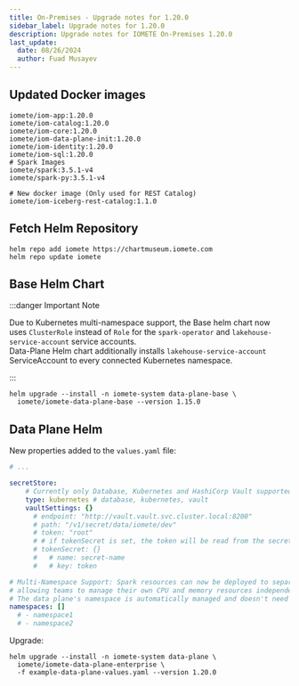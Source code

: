 ```yaml
---
title: On-Premises - Upgrade notes for 1.20.0
sidebar_label: Upgrade notes for 1.20.0
description: Upgrade notes for IOMETE On-Premises 1.20.0
last_update:
  date: 08/26/2024
  author: Fuad Musayev
---
```


## Updated Docker images

```shell showLineNumbers
iomete/iom-app:1.20.0
iomete/iom-catalog:1.20.0
iomete/iom-core:1.20.0
iomete/iom-data-plane-init:1.20.0
iomete/iom-identity:1.20.0
iomete/iom-sql:1.20.0
# Spark Images
iomete/spark:3.5.1-v4
iomete/spark-py:3.5.1-v4

# New docker image (Only used for REST Catalog)
iomete/iom-iceberg-rest-catalog:1.1.0
```

## Fetch Helm Repository

```shell showLineNumbers
helm repo add iomete https://chartmuseum.iomete.com
helm repo update iomete
```

## Base Helm Chart

:::danger Important Note

Due to Kubernetes multi-namespace support, the Base helm chart now uses `ClusterRole` instead of `Role` for the `spark-operator` and `lakehouse-service-account` service accounts.  
Data-Plane Helm chart additionally installs `lakehouse-service-account` ServiceAccount to every connected Kubernetes namespace.

:::

```shell showLineNumbers
helm upgrade --install -n iomete-system data-plane-base \
  iomete/iomete-data-plane-base --version 1.15.0
```

## Data Plane Helm

New properties added to the `values.yaml` file:
```yaml
# ...

secretStore:
    # Currently only Database, Kubernetes and HashiCorp Vault supported.
    type: kubernetes # database, kubernetes, vault
    vaultSettings: {}
      # endpoint: "http://vault.vault.svc.cluster.local:8200"
      # path: "/v1/secret/data/iomete/dev"
      # token: "root"
      # # if tokenSecret is set, the token will be read from the secret
      # tokenSecret: {}
      #   # name: secret-name
      #   # key: token

# Multi-Namespace Support: Spark resources can now be deployed to separate namespaces,
# allowing teams to manage their own CPU and memory resources independently.
# The data plane's namespace is automatically managed and doesn't need to be specified.
namespaces: []
  # - namespace1
  # - namespace2

```

Upgrade:

```shell showLineNumbers
helm upgrade --install -n iomete-system data-plane \
  iomete/iomete-data-plane-enterprise \
  -f example-data-plane-values.yaml --version 1.20.0
```